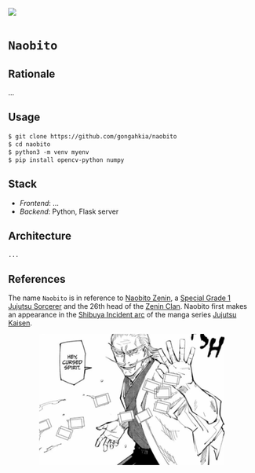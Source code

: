 [![](https://img.shields.io/badge/naobito_1.0.0-passing-green)](https://github.com/gongahkia/naobito/releases/tag/1.0.0) 

# `Naobito`

## Rationale

...

## Usage

```console
$ git clone https://github.com/gongahkia/naobito
$ cd naobito
$ python3 -m venv myenv
$ pip install opencv-python numpy
```

## Stack

* *Frontend*: ...
* *Backend*: Python, Flask server

## Architecture

```mermaid
...
```

## References

The name `Naobito` is in reference to [Naobito Zenin](https://jujutsu-kaisen.fandom.com/wiki/Naobito_Zenin), a [Special Grade 1](https://jujutsu-kaisen.fandom.com/wiki/Grade) [Jujutsu Sorcerer](https://jujutsu-kaisen.fandom.com/wiki/Jujutsu_Sorcerer) and the 26th head of the [Zenin Clan](https://jujutsu-kaisen.fandom.com/wiki/Sorcerer_Clan/Zenin_Clan). Naobito first makes an appearance in the [Shibuya Incident arc](https://jujutsu-kaisen.fandom.com/wiki/Shibuya_Incident_Arc) of the manga series [Jujutsu Kaisen](https://jujutsu-kaisen.fandom.com/wiki/Jujutsu_Kaisen_Wiki).

<div align="center">
    <img src="./asset/logo/naobito.jpg" width="75%"></img>
</div>